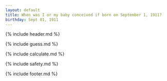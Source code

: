 ```yaml
---
layout: default
title: When was I or my baby conceived if born on September 1, 1911?
birthday: Sept 01, 1911
---
```


{% include header.md %}

{% include guess.md %}

{% include calculate.md %}

{% include safety.md %}

{% include footer.md %}



